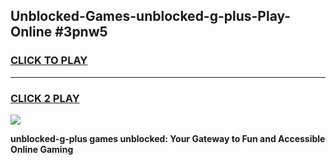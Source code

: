 
## Unblocked-Games-unblocked-g-plus-Play-Online #3pnw5
<h3>
<a href="https://news.freeplayer.one?title=unblocked-g-plus&ref=3">CLICK TO PLAY</a></h3>
<hr>

<h3>
<a href="https://news.freeplayer.one?title=unblocked-g-plus&ref=3">CLICK 2 PLAY</a>
  
</h3>

<a href="https://news.freeplayer.one?title=unblocked-g-plus&ref=3"><img src="https://clearcache.store/games.png"></a>


**unblocked-g-plus games unblocked: Your Gateway to Fun and Accessible Online Gaming**
